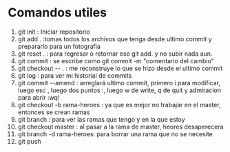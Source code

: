 # Comandos utiles

1. git  init : Iniciar repositorio
2. git add .  :tomas todos los archivos que tenga desde ultimo commit y prepararlo para un fotografia
3. git reset . : para regresar o retornar ese git add. y no subir nada aun.
4. git commit : se escribe como git commit -m "comentario del cambio"
5. git checkout -- .  : me reconstruye lo que se hizo desde el ultimo commit
6. git log : para ver mi historial de commits
7. git commit --amend : arreglará ultimo commit, primero i para modificar, luego esc , luego dos puntos :, luego w de write, q de quit y admiracion para abrir :wq!
8. git checkout -b rama-heroes  : ya que es mejor no trabajar en el master, entonces se crean ramas
9. git branch : para ver las ramas que tengo y en la que estoy
10.  git checkout master : al pasar a la rama de master, heores desaperecera
11. git branch -d rama-heroes: para borrar una rama que no se necesite
12. git push
